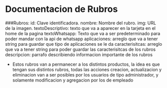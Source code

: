 # Documentacion de Rubros

###Rubros:
id: Clave identificadora.
nombre: Nombre del rubro.
img: URL de la imagen.
textoDescriptivo: texto que va a aparecer en la tarjeta en el home de la pagina
textoWhatsapp: Texto que va a ser predeterminado para poder mandar con la api de whatsapp
aplicaciones: arreglo que va a tener string para guardar que tipo de aplicaciones se le da
caracterisitcas: arreglo que va a tener string para poder guardar las caracterisitcas de los rubros
descripcion: parrafo describiendo informacion importante de los rubros

- Estos rubros van a permanecer a los distintos productos, la idea es que tengan sus distintos rubros, todas las acciones creacion, actualizacion y eliminacion van a ser posibles por los usuarios de tipo administrador, y solamente modificacion y agregacion por los de empleado
